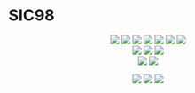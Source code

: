 # SIC98

<p align="center">
  <img src="https://img.shields.io/badge/-Python-3776AB?logo=python&logoColor=white">
  <img src="https://img.shields.io/badge/-HTML-E34F26?logo=HTML5&logoColor=white">
  <img src="https://img.shields.io/badge/-Javascript-F7DF1E?logo=javascript&logoColor=white">
  <img src="https://img.shields.io/badge/-CSS3-1572B6?logo=CSS3&logoColor=white">
  <img src="https://img.shields.io/badge/-TypeScript-3178C6?logo=TypeScript&logoColor=white">
  <img src="https://img.shields.io/badge/-Rust-dea584?logo=rust&logoColor=white">
  <img src="https://img.shields.io/badge/-R-198CE7?logo=R&logoColor=white">
<br>
  <img src="https://img.shields.io/badge/-Docker-2496ED?logo=docker&logoColor=white">
  <img src="https://img.shields.io/badge/-PyCharm-000000?logo=pycharm&logoColor=white">
  <img src="https://img.shields.io/badge/-Visual_Studio_Code-007ACC?logo=Visual+Studio+Code&logoColor=white">
<br>
  <img src="https://img.shields.io/badge/-PyTorch-EE4C2C?logo=PyTorch&logoColor=white">
  <img src="https://img.shields.io/badge/-TensorFlow-FF6F00?logo=TensorFlow&logoColor=white">
</p>
<p align="center">
  <a href="https://github.com/SIC98"><img src="https://img.shields.io/badge/GitHub-SIC98-181717?logo=github&logoColor=white"></a>
  <a href="https://github.com/inchul-owhen"><img src="https://img.shields.io/badge/GitHub-inchul_owhen-181717?logo=github&logoColor=white"></a>
  <a href="mailto:shininchul98@gmail.com"><img src="https://img.shields.io/badge/Email-shininchul98@gmail.com-2196F3?logo=gmail&logoColor=white"></a>
</p>
